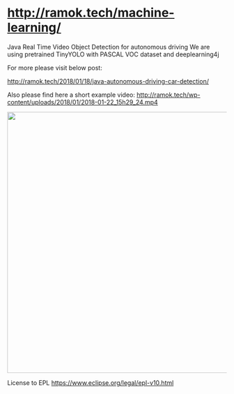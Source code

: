 # http://ramok.tech/machine-learning/
Java Real Time Video Object Detection for autonomous driving
We are using pretrained TinyYOLO with PASCAL VOC dataset and deeplearning4j

For more please visit below post:

http://ramok.tech/2018/01/18/java-autonomous-driving-car-detection/

Also please find here a short example video:
http://ramok.tech/wp-content/uploads/2018/01/2018-01-22_15h29_24.mp4

<p align="center">
  <img src="https://i2.wp.com/ramok.tech/wp-content/uploads/2018/01/2018-01-18_23h37_56.jpg?w=646" width="600"/>
</p>


License to EPL https://www.eclipse.org/legal/epl-v10.html